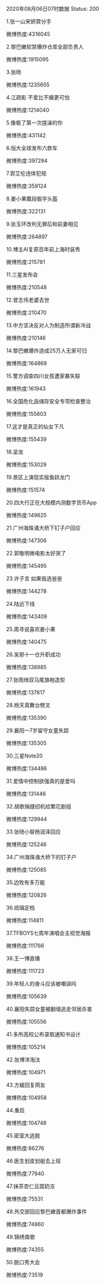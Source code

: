 2020年08月06日07时数据
Status: 200

1.张一山宋妍霏分手

微博热度:4316045

2.黎巴嫩软禁爆炸仓库全部负责人

微博热度:1915095

3.张旸

微博热度:1235655

4.江疏影 不爱比不婚更可怕

微博热度:1214040

5.像极了第一次搓澡的你

微博热度:431142

6.恒大全球发布六款车

微博热度:397294

7.郭艾伦违体犯规

微博热度:359124

8.姜小果戴段振宇头盔

微博热度:322131

9.张玉环改判无罪后和前妻相见

微博热度:264897

10.博主AI复原百年前上海时装秀

微博热度:215781

11.三星发布会

微博热度:210548

12.曾志伟老婆去世

微博热度:210470

13.中方坚决反对人为制造所谓新冷战

微博热度:210146

14.黎巴嫩爆炸造成25万人无家可归

微博热度:164869

15.警方调查四川女孩遭家暴失联

微博热度:161943

16.全国危化品储存安全专项检查整治

微博热度:155603

17.这才是真正的仙女下凡

微博热度:155439

18.梁龙

微博热度:153029

19.景区上演现实版鱼跃龙门

微博热度:151574

20.四大行正在大规模内测数字货币App

微博热度:149625

21.广州海珠涌大桥下钉子户回应

微博热度:147306

22.郭敬明微电影太好哭了

微博热度:145495

23.许子言 如果我选爸爸

微博热度:144278

24.陆远下线

微博热度:143409

25.周寻说喜欢姜小果

微博热度:140475

26.吴邪十一仓升职成功

微博热度:138985

27.张雨绮双马尾旗袍造型

微博热度:137617

28.杨天真舞台劈叉

微博热度:135390

29.襄阳一7岁留守女童失踪

微博热度:135305

30.三星Note20

微博热度:134486

31.爱情中控制欲强真的是爱吗

微博热度:131446

32.胡歌捐缝纫机给繁花剧组

微博热度:129944

33.张旸小智杨润泽回应

微博热度:125246

34.广州海珠涌大桥下的钉子户

微博热度:125085

35.边牧有多万能

微博热度:120826

36.琉璃定档

微博热度:114811

37.TFBOYS七周年演唱会主视觉海报

微博热度:111766

38.王一博直播

微博热度:111723

39.年轻人的奋斗应该被嘲讽吗

微博热度:105639

40.襄阳失踪女童被翻墙逃走邻居杀害

微博热度:105556

41.多所高校公布录取通知书设计

微博热度:105214

42.张博洋淘汰

微博热度:104971

43.方媛回复网友

微博热度:104958

44.重启

微博热度:104748

45.密室大逃脱

微博热度:86276

46.医生划皮划艇去上班

微博热度:77940

47.抹茶杏仁豆腐奶冻

微博热度:75531

48.外交部回应黎巴嫩首都爆炸事件

微博热度:74860

49.锦绣南歌

微博热度:74355

50.脱口秀大会

微博热度:73519

